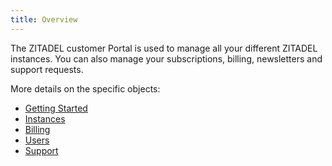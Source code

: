 ```yaml
---
title: Overview
---
```


The ZITADEL customer Portal is used to manage all your different ZITADEL instances.
You can also manage your subscriptions, billing, newsletters and support requests.

More details on the specific objects:

- [Getting Started](./start)
- [Instances](./instances)
- [Billing](./billing)
- [Users](./users)
- [Support](./support)
